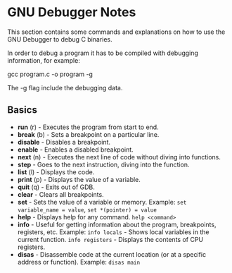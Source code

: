 # GNU Debugger Notes

This section contains some commands and explanations on how to use the GNU Debugger to debug C binaries.

In order to debug a program it has to be compiled with debugging information, for example:

gcc program.c -o program -g

The -g flag include the debugging data.

## Basics

* **run** (r) - Executes the program from start to end.
* **break** (b) - Sets a breakpoint on a particular line.
* **disable** - Disables a breakpoint.
* **enable** - Enables a disabled breakpoint.
* **next** (n) - Executes the next line of code without diving into functions.
* **step** - Goes to the next instruction, diving into the function.
* **list** (l) - Displays the code.
* **print** (p) - Displays the value of a variable.
* **quit** (q) - Exits out of GDB.
* **clear** - Clears all breakpoints.
* **set** - Sets the value of a variable or memory. Example: `set variable_name = value`,  `set *(pointer) = value`
* **help** - Displays help for any command. `help <command>`
* **info** - Useful for getting information about the program, breakpoints, registers, etc. Example: `info locals` - Shows local variables in the current function. `info registers` - Displays the contents of CPU registers.
* **disas** - Disassemble code at the current location (or at a specific address or function).  Example: `disas main`
